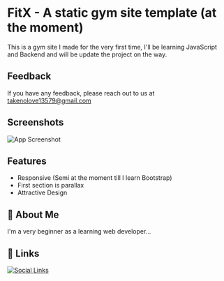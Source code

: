 
# FitX - A static gym site template (at the moment)

This is a gym site I made for the very first time,
I'll be learning JavaScript and Backend and will be update the project on the way.



## Feedback

If you have any feedback, please reach out to us at takenolove13579@gmail.com


## Screenshots

![App Screenshot](https://i.ibb.co/vV91SPH/Screen-Shot-2022-04-27-at-22-45-44.png)


## Features

- Responsive (Semi at the moment till I learn Bootstrap)
- First section is parallax
- Attractive Design


## 🚀 About Me
I'm a very beginner as a learning web developer...


## 🔗 Links
[![Social Links](https://img.shields.io/badge/social_links-000?style=for-the-badge&logo=anchor&logoColor=white)](https://taki-bio.netlify.app/)
